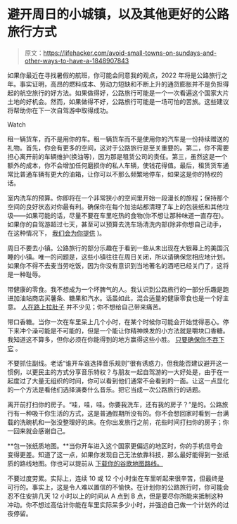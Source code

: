 # 避开周日的小城镇，以及其他更好的公路旅行方式

> 原文：<https://lifehacker.com/avoid-small-towns-on-sundays-and-other-ways-to-have-a-1848907843>

如果你最近在寻找暑假的航班，你可能会同意我的观点，2022 年将是公路旅行之年。事实证明，高昂的燃料成本、劳动力短缺和不断上升的通货膨胀并不是负担得起的航空旅行的好方法。如果做得好，公路旅行可能是一个一次看遍这个国家大片土地的好机会。然而，如果做得不好，公路旅行可能是一场可怕的苦旅。这些建议将帮助你在下一次自驾游中取得成功。

Watch

租一辆货车，而不是用你的车。租一辆货车而不是使用你的汽车是一份持续赠送的礼物。首先，你会有更多的空间，这对于公路旅行是至关重要的。第二，你不需要担心离开前的车辆维护(换油等)，因为那是租赁公司的责任。第三，虽然这是一个额外的成本，你不会增加任何磨损你的私人车辆，使钱花得值。最后，租赁货车通常比普通车辆有更大的油箱，让你可以不那么频繁地停车，如果这是你的特权的话。

室内洗车的预算。你即将在一个非常狭小的空间里开始一段漫长的旅程；保持那个空间的良好状态对你最有利。确保你在每个加油站都清理了车上的包装纸和其他垃圾——如果可能的话，尽量不要在车里吃热的食物(你不想让那种味道一直存在)。如果你的自驾游超过七天，甚至可以预算去洗车场清洗内部(除非你想自己动手，在这种情况下， [我们会为你提供](https://lifehacker.com/use-a-paint-brush-and-baby-wipes-to-clean-your-cars-int-1835620927) )。

周日不要去小镇。公路旅行的部分乐趣在于看到一些从未出现在大银幕上的美国沉睡的小镇。唯一的问题是，这些小镇往往在周日关闭，所以请确保您相应地计划。如果你不得不去麦当劳吃饭，因为你没有意识到当地著名的酒吧已经关门了，这将是一种耻辱。

带健康的零食。我不想成为一个坏脾气的人。我认识到公路旅行的一部分乐趣是跑进加油站商店买薯条、糖果和汽水。话虽如此，混合适量的健康零食也是一个好主意。 [人在路上拉肚子](https://lifehacker.com/how-to-poop-when-you-re-traveling-1823690140) 并不少见；你不想给自己带来痛苦。

带口香糖。当你一次在车里呆上几个小时，在某个时候你可能会开始觉得恶心。停下来冲个澡可能是不可能的，但是一个能让你精神焕发的小方法就是嚼块口香糖。我知道这不算多，但你必须在你能得到的地方赢得这些小胜。 [只要确保你不吞下它](https://lifehacker.com/the-real-reason-you-shouldnt-swallow-your-gum-1844883836) 。

不要抓住副线。老话“谁开车谁选择音乐规则”很有诱惑力，但我能否建议避开这一惯例，以更民主的方式分享音乐特权？与朋友一起自驾游的一大好处是，由于在一起度过了大量无组织的时间，你可以看到他们通常不会看到的一面。让这一点显化的一个方法是看他们选择演奏什么音乐。把它当成一次公路旅行的话题。

离开前打扫你的房子。“哇，哇，哇。你要我洗车，还有我的房子？”是的。公路旅行有一种吸干你生活的方式，这是普通假期所没有的。你不会想回家时看到一台满载的洗碗机和一张没整理好的床。在你出发旅行之前，花些时间打扫你的房子；你一回来就会感谢自己。

**包一张纸质地图。**当你开车进入这个国家更偏远的地区时，你的手机信号会变得更差。知道了这一点，如果你发现自己无法依靠科技，那么最好能得到一张纸质的路线地图。你也可以提前从 [下载你的谷歌地图路线。](https://lifehacker.com/how-to-download-your-google-maps-directions-before-driv-1847765537)

不要过度劳累。实际上，连续 10 或 12 个小时坐在车里听起来很辛苦，但最终是可行的。事实上，这是令人难以置信的不愉快。在计划你的公路旅行时，你可能会忍不住安排几天 12 小时以上的时间从 A 点到 B 点，但是要尽你所能来抵制这种冲动。你不想过高估计你能在车里实际呆多少小时，并强迫自己做一个计划外的过夜停留。